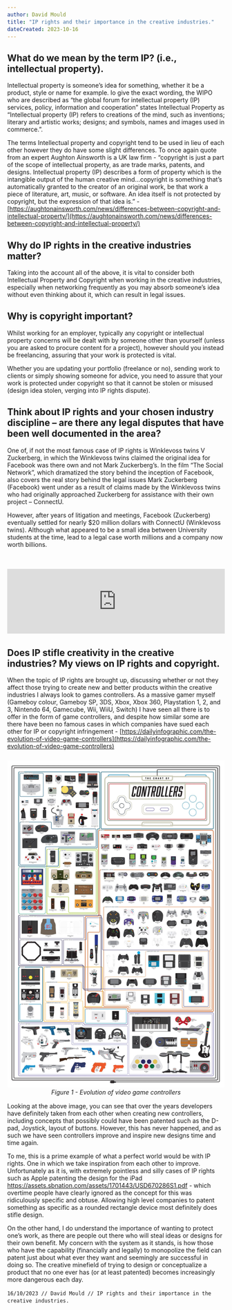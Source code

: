 ```yaml
---
author: David Mould
title: "IP rights and their importance in the creative industries."
dateCreated: 2023-10-16
---
```

## What do we mean by the term IP? (i.e., intellectual property).
Intellectual property is someone’s idea for something, whether it be a product, style or name for example. Io give the exact wording, the WIPO who are described as “the global forum for intellectual property (IP) services, policy, information and cooperation” states Intellectual Property as “Intellectual property (IP) refers to creations of the mind, such as inventions; literary and artistic works; designs; and symbols, names and images used in commerce.”.

The terms Intellectual property and copyright tend to be used in lieu of each other however they do have some slight differences. To once again quote from an expert Aughton Ainsworth is a UK law firm - “copyright is just a part of the scope of intellectual property, as are trade marks, patents, and designs.  Intellectual property (IP) describes a form of property which is the intangible output of the human creative mind…copyright is something that’s automatically granted to the creator of an original work, be that work a piece of literature, art, music, or software.  An idea itself is not protected by copyright, but the expression of that idea is.” - [https://aughtonainsworth.com/news/differences-between-copyright-and-intellectual-property/](https://aughtonainsworth.com/news/differences-between-copyright-and-intellectual-property/)

## Why do IP rights in the creative industries matter? 
Taking into the account all of the above, it is vital to consider both Intellectual Property and Copyright when working in the creative industries, especially when networking frequently as you may absorb someone’s idea without even thinking about it, which can result in legal issues.

## Why is copyright important?
Whilst working for an employer, typically any copyright or intellectual property concerns will be dealt with by someone other than yourself (unless you are asked to procure content for a project), however should you instead be freelancing, assuring that your work is protected is vital. 

Whether you are updating your portfolio (freelance or no), sending work to clients or simply showing someone for advice, you need to assure that your work is protected under copyright so that it cannot be stolen or misused (design idea stolen, verging into IP rights dispute).

## Think about IP rights and your chosen industry discipline – are there any legal disputes that have been well documented in the area? 
One of, if not the most famous case of IP rights is Winklevoss twins V Zuckerberg, in which the Winklevoss twins claimed the original idea for Facebook was there own and not Mark Zuckerberg’s. In the film “The Social Network”, which dramatized the story behind the inception of Facebook, also covers the real story behind the legal issues Mark Zuckerberg (Facebook) went under as a result of claims made by the Winklevoss twins who had originally approached Zuckerberg for assistance with their own project – ConnectU. 

However, after years of litigation and meetings, Facebook (Zuckerberg) eventually settled for nearly $20 million dollars with ConnectU (Winklevoss twins). Although what appeared to be a small idea between University students at the time, lead to a legal case worth millions and a company now worth billions. 

<p class="w-full">
  <br><br>
  <iframe style="width: 100%;" src="https://www.youtube.com/embed/4BjIOOrjUBk?si=kKi1FDybwekRrlOV" title="YouTube video player" frameborder="0" allow="accelerometer; autoplay; clipboard-write; encrypted-media; gyroscope; picture-in-picture; web-share" allowfullscreen></iframe>
</p>

## Does IP stifle creativity in the creative industries? My views on IP rights and copyright.
When the topic of IP rights are brought up, discussing whether or not they affect those trying to create new and better products within the creative industries I always look to games controllers. As a massive gamer myself (Gameboy colour, Gameboy SP, 3DS, Xbox, Xbox 360, Playstation 1, 2, and 3, Nintendo 64, Gamecube, Wii, WiiU, Switch) I have seen all there is to offer in the form of game controllers, and despite how similar some are there have been no famous cases in which companies have sued each other for IP or copyright infringement - [https://dailyinfographic.com/the-evolution-of-video-game-controllers](https://dailyinfographic.com/the-evolution-of-video-game-controllers)

<p align="center" style="margin: 25px 0 15px 0">
<img class="w-full" src="https://raw.githubusercontent.com/FEDavid/Blog/main/_posts/2023-10-16-CW5/picture1.jpg" alt="Table showing skill relavancy" >
<br><em>Figure 1 - Evolution of video game controllers</em>
</p>

Looking at the above image, you can see that over the years developers have definitely taken from each other when creating new controllers, including concepts that possibly could have been patented such as the D-pad, Joystick, layout of buttons. However, this has never happened, and as such we have seen controllers improve and inspire new designs time and time again.

To me, this is a prime example of what a perfect world would be with IP rights. One in which we take inspiration from each other to improve. Unfortunately as it is, with extremely pointless and silly cases of IP rights such as Apple patenting the design for the iPad https://assets.sbnation.com/assets/1701443/USD670286S1.pdf - which overtime people have clearly ignored as the concept for this was ridiculously specific and obtuse. Allowing high level companies to patent something as specific as a rounded rectangle device most definitely does stifle design.

On the other hand, I do understand the importance of wanting to protect one’s work, as there are people out there who will steal ideas or designs for their own benefit. My concern with the system as it stands, is how those who have the capability (financially and legally) to monopolize the field can patent just about what ever they want and seemingly are successful in doing so. The creative minefield of trying to design or conceptualize a product that no one ever has (or at least patented) becomes increasingly more dangerous each day.

```16/10/2023 // David Mould // IP rights and their importance in the creative industries.```